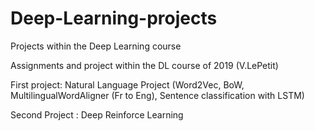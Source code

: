 # Deep-Learning-projects
Projects within the Deep Learning course 

Assignments and project within the DL course of 2019 (V.LePetit)

First project: Natural Language Project (Word2Vec, BoW, MultilingualWordAligner (Fr to Eng), Sentence classification with LSTM)

Second Project : Deep Reinforce Learning 
